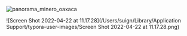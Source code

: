 ![panorama_minero_oaxaca](/Users/suign/Desktop/code/Docs/media/panorama_minero_oaxaca.png)



![Screen Shot 2022-04-22 at 11.17.28](/Users/suign/Library/Application Support/typora-user-images/Screen Shot 2022-04-22 at 11.17.28.png)